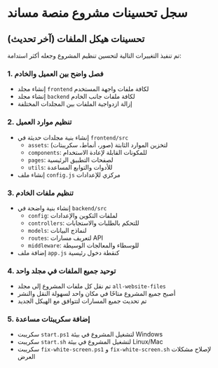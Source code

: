 # سجل تحسينات مشروع منصة مساند

## تحسينات هيكل الملفات (آخر تحديث)

تم تنفيذ التغييرات التالية لتحسين تنظيم المشروع وجعله أكثر استدامة:

### 1. فصل واضح بين العميل والخادم
- إنشاء مجلد `frontend` لكافة ملفات واجهة المستخدم
- إنشاء مجلد `backend` لكافة ملفات جانب الخادم
- إزالة ازدواجية الملفات بين المجلدات المختلفة

### 2. تنظيم موارد العميل
- إنشاء بنية مجلدات حديثة في `frontend/src`
  - `assets`: لتخزين الموارد الثابتة (صور، أنماط، سكريبتات)
  - `components`: للمكونات القابلة لإعادة الاستخدام
  - `pages`: لصفحات التطبيق الرئيسية
  - `utils`: للأدوات والتوابع المساعدة
- إنشاء ملف `config.js` مركزي للإعدادات

### 3. تنظيم ملفات الخادم
- إنشاء بنية واضحة في `backend/src`
  - `config`: لملفات التكوين والإعدادات
  - `controllers`: للتحكم بالطلبات والاستجابات
  - `models`: لنماذج البيانات
  - `routes`: لتعريف مسارات API
  - `middleware`: للوسطاء والمعالجات الوسيطة
- إضافة ملف `app.js` كنقطة دخول رئيسية

### 4. توحيد جميع الملفات في مجلد واحد
- تم نقل كل ملفات المشروع إلى مجلد `all-website-files`
- أصبح جميع المشروع متاحًا في مكان واحد لسهولة النقل والنشر
- تم تحديث جميع المسارات لتتوافق مع الهيكل الجديد

### 5. إضافة سكريبتات مساعدة
- سكريبت `start.ps1` لتشغيل المشروع في بيئة Windows
- سكريبت `start.sh` لتشغيل المشروع في بيئة Linux/Mac
- سكريبت `fix-white-screen.ps1` و `fix-white-screen.sh` لإصلاح مشكلات العرض